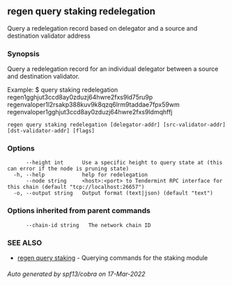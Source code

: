## regen query staking redelegation

Query a redelegation record based on delegator and a source and destination validator address

### Synopsis

Query a redelegation record for an individual delegator between a source and destination validator.

Example:
$ <appd> query staking redelegation regen1gghjut3ccd8ay0zduzj64hwre2fxs9ld75ru9p regenvaloper1l2rsakp388kuv9k8qzq6lrm9taddae7fpx59wm regenvaloper1gghjut3ccd8ay0zduzj64hwre2fxs9ldmqhffj

```
regen query staking redelegation [delegator-addr] [src-validator-addr] [dst-validator-addr] [flags]
```

### Options

```
      --height int      Use a specific height to query state at (this can error if the node is pruning state)
  -h, --help            help for redelegation
      --node string     <host>:<port> to Tendermint RPC interface for this chain (default "tcp://localhost:26657")
  -o, --output string   Output format (text|json) (default "text")
```

### Options inherited from parent commands

```
      --chain-id string   The network chain ID
```

### SEE ALSO

* [regen query staking](regen_query_staking.md)	 - Querying commands for the staking module

###### Auto generated by spf13/cobra on 17-Mar-2022
